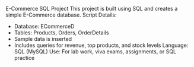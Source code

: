 E-Commerce SQL Project
This project is built using SQL and creates a simple E-Commerce database.
Script Details:
- Database: ECommerceD
- Tables: Products, Orders, OrderDetails
- Sample data is inserted
- Includes queries for revenue, top products, and stock levels
Language:
SQL (MySQL)
Use:
For lab work, viva exams, assignments, or SQL practice
